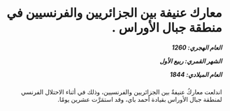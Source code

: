 <h1 dir="rtl">معارك عنيفة بين الجزائريين والفرنسيين في منطقة جبال الأوراس .</h1>

<h5 dir="rtl">العام الهجري:  1260

الشهر القمري: ربيع الأول

العام الميلادي: 1844</h5>

<p dir="rtl">اندلعت معاركُ عنيفةٌ بين الجزائريين والفرنسيين، وذلك في أثناء الاحتلال الفرنسي لمنطقة جبال الأوراس بقيادة أحمد باي، وقد استمَرَّت عشرين يومًا.</p></br>
